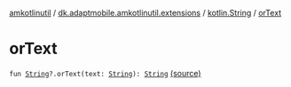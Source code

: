 [amkotlinutil](../../index.md) / [dk.adaptmobile.amkotlinutil.extensions](../index.md) / [kotlin.String](index.md) / [orText](./or-text.md)

# orText

`fun `[`String`](https://kotlinlang.org/api/latest/jvm/stdlib/kotlin/-string/index.html)`?.orText(text: `[`String`](https://kotlinlang.org/api/latest/jvm/stdlib/kotlin/-string/index.html)`): `[`String`](https://kotlinlang.org/api/latest/jvm/stdlib/kotlin/-string/index.html) [(source)](https://github.com/adaptmobile-organization/amkotlinutil/tree/master/amkotlinutil/amkotlinutil/src/main/java/dk/adaptmobile/amkotlinutil/extensions/StringExtensions.kt#L88)